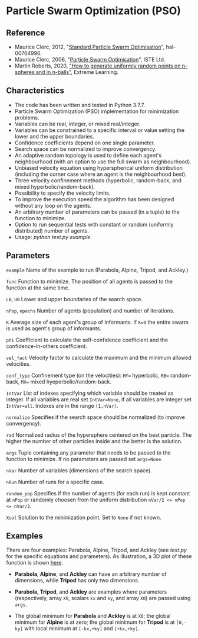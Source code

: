 # Particle Swarm Optimization (PSO)

## Reference

- Maurice Clerc, 2012, "[Standard Particle Swarm Optimisation](https://hal.archives-ouvertes.fr/hal-00764996/document)", hal-00764996.
- Maurice Clerc, 2006, "[Particle Swarm Optimisation](https://onlinelibrary.wiley.com/doi/book/10.1002/9780470612163)", ISTE Ltd.
- Martin Roberts, 2020, ["How to generate uniformly random points on n-spheres and in n-balls"](http://extremelearning.com.au/how-to-generate-uniformly-random-points-on-n-spheres-and-n-balls/), Extreme Learning.

## Characteristics

- The code has been written and tested in Python 3.7.7.
- Particle Swarm Optimization (PSO) implementation for minimization problems.
- Variables can be real, integer, or mixed real/integer.
- Variables can be constrained to a specific interval or value setting the lower and the upper boundaries.  
- Confidence coefficients depend on one single parameter.
- Search space can be normalized to improve convergency.
- An adaptive random topology is used to define each agent's neighbourhood (with an option to use the full swarm as neighbourhood).
- Unbiased velocity equation using hyperspherical uniform distribution (including the corner case where an agent is the neighbourhood best).
- Three velocity confinement methods (hyperbolic, random-back, and mixed hyperbolic/random-back).
- Possibility to specify the velocity limits.
- To improve the execution speed the algorithm has been designed without any loop on the agents.
- An arbitrary number of parameters can be passed (in a tuple) to the function to minimize.
- Option to run sequential tests with constant or random (uniformly distributed) number of agents.
- Usage: *python test.py example*.

## Parameters

`example` Name of the example to run (Parabola, Alpine, Tripod, and Ackley.)

`func` Function to minimize. The position of all agents is passed to the function at the same time.

`LB`, `UB` Lower and upper boundaries of the search space.

`nPop`, `epochs` Number of agents (population) and number of iterations.

`K` Average size of each agent's group of informants. If `K=0` the entire swarm is used as agent's group of informants.

`phi` Coefficient to calculate the self-confidence coefficient and the confidence-in-others coefficient.

`vel_fact` Velocity factor to calculate the maximum and the minimum allowed velocities.

`conf_type` Confinement type (on the velocities): `HY=` hyperbolic, `RB=` random-back, `MX=` mixed hyeperbolic/random-back.

`IntVar` List of indexes specifying which variable should be treated as integer. If all variables are real set `IntVar=None`, if all variables are integer set `IntVar=all`. Indexes are in the range `(1,nVar)`.

`normalize` Specifies if the search space should be normalized (to improve convergency).

`rad` Normalized radius of the hypersphere centered on the best particle. The higher the number of other particles inside and the better is the solution.

`args` Tuple containing any parameter that needs to be passed to the function to minimize. If no parameters are passed set `args=None`.

`nVar` Number of variables (dimensions of the search space).

`nRun` Number of runs for a specific case.

`random_pop` Specifies if the number of agents (for each run) is kept constant at `nPop` or randomly choosen from the uniform distribution `nVar/2 <= nPop <= nVar/2`.

`Xsol` Solution to the minimization point. Set to `None` if not known.

## Examples

There are four examples: Parabola, Alpine, Tripod, and Ackley (see *test.py* for the specific equations and parameters). As illustration, a 3D plot of these function is shown [here](examples.bmp).

- **Parabola**, **Alpine**, and **Ackley** can have an arbitrary number of dimensions, while **Tripod** has only two dimensions.

- **Parabola**, **Tripod**, and **Ackley** are examples where parameters (respectively, array `X0`, scalars `kx` and `ky`, and array `X0`) are passed using `args`.

- The global minimum for **Parabola** and **Ackley** is at `X0`; the global minimum for **Alpine** is at zero; the global minimum for **Tripod** is at `[0,-ky]` with local minimum at `[-kx,+ky]` and `[+kx,+ky]`.
